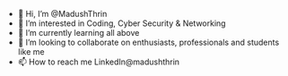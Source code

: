- 👋 Hi, I’m @MadushThrin
- 👀 I’m interested in Coding, Cyber Security & Networking
- 🌱 I’m currently learning all above
- 💞️ I’m looking to collaborate on enthusiasts, professionals and students like me
- 📫 How to reach me LinkedIn@madushthrin

<!---
MadushThrin/MadushThrin is a ✨ special ✨ repository because its `README.md` (this file) appears on your GitHub profile.
You can click the Preview link to take a look at your changes.
--->
